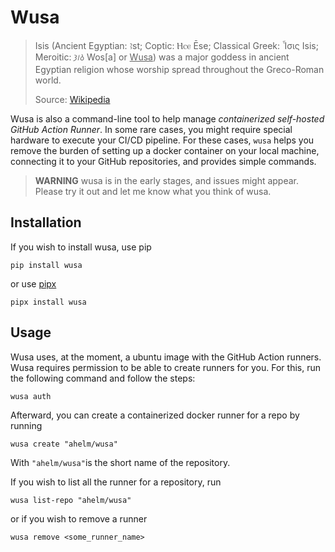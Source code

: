 # Wusa

> Isis (Ancient Egyptian: ꜣst; Coptic: Ⲏⲥⲉ Ēse; Classical Greek: Ἶσις Isis; Meroitic: 𐦥𐦣𐦯‎ Wos[a] or <span style="text-decoration: underline;">Wusa</span>) was a major goddess in ancient Egyptian religion whose worship spread throughout the Greco-Roman world.
>
> Source: [Wikipedia](https://en.wikipedia.org/wiki/Isis)

Wusa is also a command-line tool to help manage _containerized self-hosted GitHub
Action Runner_. In some rare cases, you might require special hardware to execute
your CI/CD pipeline. For these cases, `wusa` helps you remove the burden of setting up a docker container on your local machine, connecting it to your GitHub repositories, and provides simple commands.

> **WARNING** wusa is in the early stages, and issues might appear. Please try it out and let me know what you think of wusa.

## Installation

If you wish to install wusa, use pip

```shell
pip install wusa
```

or use [pipx](https://github.com/pipxproject/pipx)

```shell
pipx install wusa
```

## Usage

Wusa uses, at the moment, a ubuntu image with the GitHub Action runners. Wusa requires permission to be able to create runners for you. For this, run the following command and follow the steps:

```shell
wusa auth
```

Afterward, you can create a containerized docker runner for a repo by running

```shell
wusa create "ahelm/wusa"
```

With `"ahelm/wusa"`is the short name of the repository.

If you wish to list all the runner for a repository, run

```shell
wusa list-repo "ahelm/wusa"
```

or if you wish to remove a runner

```shell
wusa remove <some_runner_name>
```
